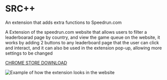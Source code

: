 
# SRC++

  

An extension that adds extra functions to Speedrun.com

A Extension of the speedrun.com website that allows users to filter a leaderboarad page by country, and view the game queue on the website, it works by adding 2 buttons to any leaderboard page that the user can click and interact, and it can also be used in the extension pop-up, allowing more settings to be changed

[CHROME STORE DOWNLOAD](https://chrome.google.com/webstore/detail/src-country-filter/bdnajmppanhdhleolpdokdpfofneipjj)

![Example of how the extension looks in the website]([https://lh3.googleusercontent.com/zOhU0G_NsJchKePboVufpw4l7JrCVVQsB0CppGB6eI07rdamtrLM0HUsysA9ERAgTQnhahyG-euWpGNW11B2Q9Cm5FE=w640-h400-e365-rj-sc0x00ffffff](https://lh3.googleusercontent.com/AUkxhfVIslW-6yMXz5ot1uJ_EZDNeWDah5nZ9FrORaXkoeiUyfXUMADsgjwwEn3zdSU5_-RQ2GVhS5fyGhY3thflhg=s1280-w1280-h800)https://lh3.googleusercontent.com/AUkxhfVIslW-6yMXz5ot1uJ_EZDNeWDah5nZ9FrORaXkoeiUyfXUMADsgjwwEn3zdSU5_-RQ2GVhS5fyGhY3thflhg=s1280-w1280-h800)
